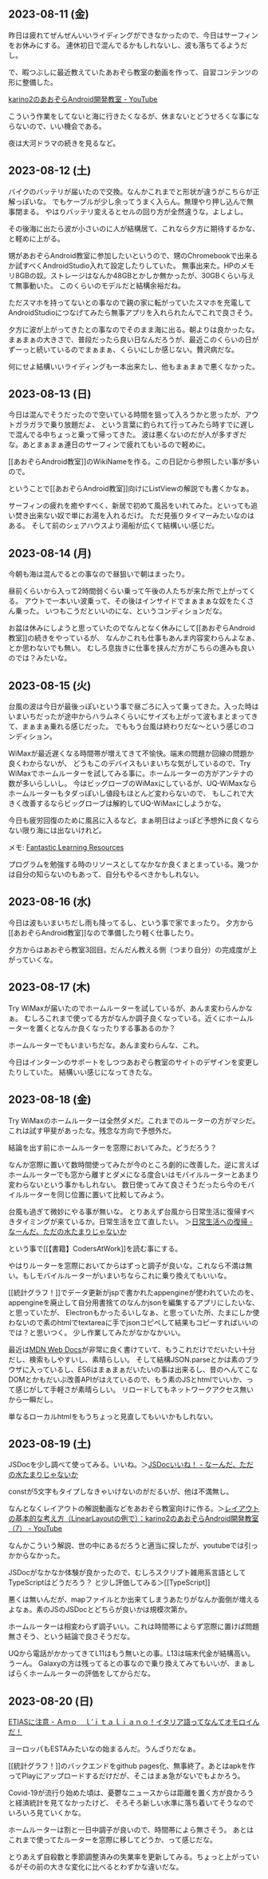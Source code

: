## 2023-08-11 (金)

昨日は疲れてぜんぜんいいライディングができなかったので、今日はサーフィンをお休みにする。
連休初日で混んでるかもしれないし、波も落ちてるようだし。

で、暇つぶしに最近教えていたあおぞら教室の動画を作って、自習コンテンツの形に整備した。

[karino2のあおぞらAndroid開発教室 - YouTube](https://www.youtube.com/playlist?list=PL3J_mLcl4YCdi2bLHtynt7Ohni1_NQJiF)

こういう作業をしてないと海に行きたくなるが、休まないとどうせろくな事にならないので、いい機会である。

夜は大河ドラマの続きを見るなど。

## 2023-08-12 (土)

バイクのバッテリが届いたので交換。なんかこれまでと形状が違うがこちらが正解っぽいな。
でもケーブルが少し余ってうまく入らん。無理やり押し込んで無事閉まる。
やはりバッテリ変えるとセルの回り方が全然違うな。よしよし。

その後海に出たら波が小さいのに人が結構居て、これなら夕方に期待するかな、と軽めに上がる。

甥があおぞらAndroid教室に参加したいというので、甥のChromebookで出来るか試すべくAndroidStudio入れて設定したりしていた。
無事出来た。HPのメモリ8GBの奴。ストレージはなんか48GBとかしか無かったが、30GBくらい与えて無事動いた。
このくらいのモデルだと結構余裕だね。

ただスマホを持ってないとの事なので親の家に転がっていたスマホを充電してAndroidStudioにつなげてみたら無事アプリを入れられたんでこれで良さそう。

夕方に波が上がってきたとの事なのでそのまま海に出る。朝よりは良かったな。
まぁまぁの大きさで、普段だったら良い日なんだろうが、最近このくらいの日がずーっと続いているのでまぁまぁ、くらいにしか感じない。贅沢病だな。

何にせよ結構いいライディングも一本出来たし、他もまぁまぁで悪くなかった。

## 2023-08-13 (日)

今日は混んでそうだったので空いている時間を狙って入ろうかと思ったが、アウトガラガラで乗り放題だよ、
という言葉に釣られて行ってみたら時すでに遅しで混んでる中ちょっと乗って帰ってきた。
波は悪くないのだが人が多すぎだな。あとまぁまぁ連日のサーフィンで疲れてもいるので軽めに。

[[あおぞらAndroid教室]]のWikiNameを作る。この日記から参照したい事が多いので。

ということで[[あおぞらAndroid教室]]向けにListViewの解説でも書くかなぁ。

サーフィンの疲れを癒やすべく、新居で初めて風呂をいれてみた。といっても追い焚き出来ない奴で単にお湯を入れるだけ。
ただ見張りタイマーみたいなのはある。
そして前のシェアハウスより湯船が広くて結構いい感じだ。

## 2023-08-14 (月)

今朝も海は混んでるとの事なので昼狙いで朝はまったり。

昼前くらいから入って2時間弱くらい乗って午後の人たちが来た所で上がってくる。
アウトで一本いい波乗って、その後はインサイドでまぁまぁな奴をたくさん乗った。
いつもこうだといいのにな、というコンディションだな。

お盆は休みにしようと思っていたのでなんとなく休みにして[[あおぞらAndroid教室]]の続きをやっているが、
なんかこれも仕事もあんま内容変わらんよなぁ、とか思わないでも無い。
むしろ息抜きに仕事を挟んだ方がこちらの進みも良いのでは？みたいな。

## 2023-08-15 (火)

台風の波は今日が最後っぽいという事で昼ごろに入って乗ってきた。入った時はいまいちだったが途中からハラムネくらいにサイズも上がって波もまとまってきて、まぁまぁ乗れる感じだった。
でももう台風は終わりだな〜という感じのコンディション。

WiMaxが最近遅くなる時間帯が増えてきて不愉快。端末の問題か回線の問題か良くわからないが、
どうもこのデバイスもいまいちな気がしているので、Try WiMaxでホームルーターを試してみる事に。ホームルーターの方がアンテナの数が多いらしいし。
今はビッグローブのWiMaxにしているが、UQ-WiMaxならホームルーターもタダっぽいし値段もほとんど変わらないので、
もしこれで大きく改善するならビッグローブは解約してUQ-WiMaxにしようかな。

今日も疲労回復のために風呂に入るなど。まぁ明日はよっぽど予想外に良くならない限り海には出ないけれど。

メモ: [Fantastic Learning Resources](https://matklad.github.io/2023/08/06/fantastic-learning-resources.html)

プログラムを勉強する時のリソースとしてなかなか良くまとまっている。幾つかは自分の知らないのもあって、自分もやるべきかもしれない。

## 2023-08-16 (水)

今日は波もいまいちだし雨も降ってるし、という事で家でまったり。
夕方から[[あおぞらAndroid教室]]なので準備したり軽く仕事したり。

夕方からはあおぞら教室3回目。だんだん教える側（つまり自分）の完成度が上がっていくな。

## 2023-08-17 (木)

Try WiMaxが届いたのでホームルーターを試しているが、あんま変わらんかなぁ。
むしろこれまで使ってる方がなんか調子良くなっている。近くにホームルーターを置くとなんか良くなったりする事あるのか？

ホームルーターでもいまいちだな。あんま変わらんな、これ。

今日はインターンのサポートをしつつあおぞら教室のサイトのデザインを変更したりしていた。
結構いい感じになってきたな。

## 2023-08-18 (金)

Try WiMaxのホームルーターは全然ダメだ。これまでのルーターの方がマシだ。これは試す甲斐があったな。残念な方向で予想外だ。

結論を出す前にホームルーターを窓際においてみた。どうだろう？

なんか窓際に置いて数時間使ってみたが今のところ劇的に改善した。逆に言えばホームルーターでも窓から離すとダメになる度合いはモバイルルーターとあまり変わらないという事かもしれない。
数日使ってみて良さそうだったら今のモバイルルーターを同じ位置に置いて比較してみよう。

台風も過ぎて微妙にやる事が無いな。
とりあえず台風から日常生活に復帰すべきタイミングが来ているか。日常生活を立て直したい。
＞[日常生活への復帰 - なーんだ、ただの水たまりじゃないか](https://karino2.github.io/2023/08/18/back_to_dailylife.html)

という事で[[【書籍】CodersAtWork]]を読む事にする。

やはりルーターを窓際においてからはずっと調子が良いな。これなら不満は無い。もしモバイルルーターがいまいちならこれに乗り換えてもいいな。

[[統計グラフ！]]でデータ更新がjspで書かれたappengineが使われていたのを、appengineを廃止して自分用書捨てのなんかjsonを編集するアプリにしたいな、と思っていたが、
Electronもかったるいしなぁ、と思っていた所、たまにしか使わないので素のhtmlでtextareaに手でjsonコピペして結果もコピーすればいいのでは？と思いつく。
少し作業してみたがなかなかいい。

最近は[MDN Web Docs](https://developer.mozilla.org/en-US/)が非常に良く書けていて、もうこれだけでだいたい十分だし、検索もしやすいし、素晴らしい。
そして結構JSON.parseとかは素のブラウザに入っているし、ES6はまぁまぁだいたいの事は出来るし、昔のへんてこなDOMとかもだいぶ改善APIがはえているので、もう素のJSとhtmlでいいか、って感じがして手軽さが素晴らしい。
リロードしてもネットワークアクセス無いから一瞬だし。

単なるローカルhtmlをもうちょっと見直してもいいかもしれない。

## 2023-08-19 (土)

JSDocを少し調べて使ってみる。いいね。＞[JSDocいいね！ - なーんだ、ただの水たまりじゃないか](https://karino2.github.io/2023/08/19/jsdoc_is_nice.html)

constが5文字もタイプしなきゃいけないのがだるいが、他は不満無し。

なんとなくレイアウトの解説動画などをあおぞら教室向けに作る。＞[レイアウトの基本的な考え方（LinearLayoutの例で）：karino2のあおぞらAndroid開発教室（7） - YouTube](https://www.youtube.com/watch?v=WVoedX6FBgQ&feature=youtu.be)

なんかこういう解説、世の中にあるだろうと適当に探したが、youtubeでは引っかからなかった。

JSDocがなかなか体験が良かったので、むしろスクリプト雑用系言語としてTypeScriptはどうだろう？
と少し評価してみる＞[[TypeScript]]

悪くは無いんだが、mapファイルとか出来てしまうあたりがなんか面倒が増えるよなぁ。素のJSのJSDocとどちらが良いかは規模次第か。

ホームルーターは相変わらず調子いい。これは時間帯によらず窓際に置けば問題無さそう、という結論で良さそうだな。

UQから電話がかかってきてL11はもう無いとの事。L13は端末代金が結構高い。うーん。
Galaxyの方は残ってるとの事なので乗り換えてみてもいいが、まぁしばらくホームルーターの評価をしてからだな。

## 2023-08-20 (日)

[ETIASに注意 - Ａｍｏ　ｌ’ｉｔａｌｉａｎｏ！イタリア語ってなんてオモロイんだ！](https://showcian.blog.fc2.com/blog-entry-1390.html)

ヨーロッパもESTAみたいなの始まるんだ。うんざりだなぁ。

[[統計グラフ！]]のバックエンドをgithub pages化、無事終了。あとはapkを作ってPlayにアップロードするだけだが、そこはまぁ急がないでもよかろう。

Covid-19が流行り始めた頃は、憂鬱なニュースからは距離を置く方が良かろうと経済統計を見てなかったけど、
そろそろ新しい水準に落ち着いてそうなのでいろいろ見ていくかな。

ホームルーターは割と一日中調子が良いので、時間帯によら無さそう。
あとはこれまで使ってたルーターを窓際に移してどうか、って感じだな。

とりあえず自殺数と季節調整済みの失業率を更新してみる。ちょっと上がっているがその前の大きな変化に比べるとわずかな違いだな。